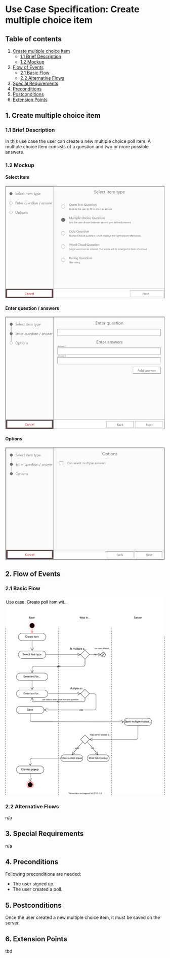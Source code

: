 # Use Case Specification: Create multiple choice item

## Table of contents
1. [Create multiple choice item](#1-create-multiple-choice-item)
    + [1.1 Brief Description](#11-brief-descsription)
    + [1.2 Mockup](#12-mockup)
2. [Flow of Events](#2-flow-events)
    + [2.1 Basic Flow](#21-basic-flow)
    + [2.2 Alternative Flows](#22-alternative-flows)
3. [Special Requirements](#3-special-requirements)
4. [Preconditions](#4-preconditions)
5. [Postconditions](#5-postconditions)
6. [Extension Points](#6-extension-points)


## 1. Create multiple choice item
### 1.1 Brief Description
In this use case the user can create a new multiple choice poll item. A multiple choice item consists of a question and two or more possible answers.
### 1.2 Mockup
#### Select item
![Mock-1](step-1.png)
#### Enter question / answers
![Mock-2](step-2.png)
#### Options
![Mock-3](step-3.png)

## 2. Flow of Events
### 2.1 Basic Flow
![Activity diagram](activity-diagram.svg)
### 2.2 Alternative Flows
n/a
## 3. Special Requirements
n/a
## 4. Preconditions
Following preconditions are needed:
- The user signed up.
- The user created a poll.
## 5. Postconditions
Once the user created a new multiple choice item, it must be saved on the server.
## 6. Extension Points
tbd